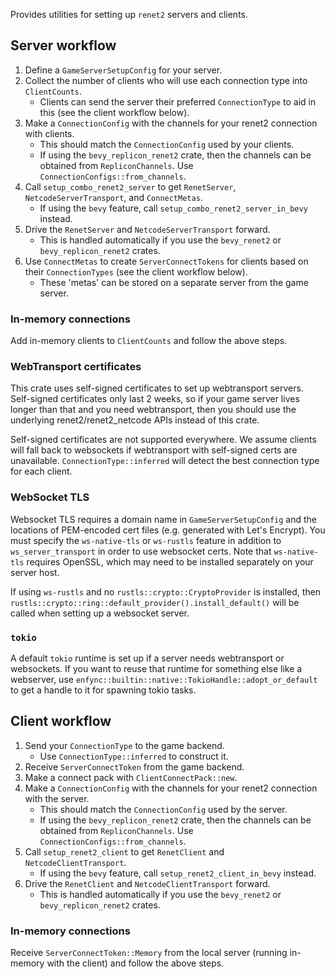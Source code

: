 Provides utilities for setting up `renet2` servers and clients.


## Server workflow

1. Define a `GameServerSetupConfig` for your server.
1. Collect the number of clients who will use each connection type into `ClientCounts`.
    - Clients can send the server their preferred `ConnectionType` to aid in this (see the client workflow below).
1. Make a `ConnectionConfig` with the channels for your renet2 connection with clients.
    - This should match the `ConnectionConfig` used by your clients.
    - If using the `bevy_replicon_renet2` crate, then the channels can be obtained from `RepliconChannels`. Use `ConnectionConfigs::from_channels`.
1. Call `setup_combo_renet2_server` to get `RenetServer`, `NetcodeServerTransport`, and `ConnectMetas`.
    - If using the `bevy` feature, call `setup_combo_renet2_server_in_bevy` instead.
1. Drive the `RenetServer` and `NetcodeServerTransport` forward.
    - This is handled automatically if you use the `bevy_renet2` or `bevy_replicon_renet2` crates.
1. Use `ConnectMetas` to create `ServerConnectTokens` for clients based on their `ConnectionTypes` (see the client workflow below).
    - These 'metas' can be stored on a separate server from the game server.

### In-memory connections

Add in-memory clients to `ClientCounts` and follow the above steps.

### WebTransport certificates

This crate uses self-signed certificates to set up webtransport servers. Self-signed certificates only last 2 weeks, so if your game server lives longer than that and you need webtransport, then you should use the underlying renet2/renet2_netcode APIs instead of this crate.

Self-signed certificates are not supported everywhere. We assume clients will fall back to websockets if webtransport with self-signed certs are unavailable. `ConnectionType::inferred` will detect the best connection type for each client.

### WebSocket TLS

Websocket TLS requires a domain name in `GameServerSetupConfig` and the locations of PEM-encoded cert files (e.g. generated with Let's Encrypt). You must specify the `ws-native-tls` or `ws-rustls` feature in addition to `ws_server_transport` in order to use websocket certs. Note that `ws-native-tls` requires OpenSSL, which may need to be installed separately on your server host.

If using `ws-rustls` and no `rustls::crypto::CryptoProvider` is installed, then `rustls::crypto::ring::default_provider().install_default()` will be called when setting up a websocket server.

### `tokio`

A default `tokio` runtime is set up if a server needs webtransport or websockets. If you want to reuse that runtime for something else like a webserver, use `enfync::builtin::native::TokioHandle::adopt_or_default` to get a handle to it for spawning tokio tasks.


## Client workflow

1. Send your `ConnectionType` to the game backend.
    - Use `ConnectionType::inferred` to construct it.
1. Receive `ServerConnectToken` from the game backend.
1. Make a connect pack with `ClientConnectPack::new`.
1. Make a `ConnectionConfig` with the channels for your renet2 connection with the server.
    - This should match the `ConnectionConfig` used by the server.
    - If using the `bevy_replicon_renet2` crate, then the channels can be obtained from `RepliconChannels`. Use `ConnectionConfigs::from_channels`.
1. Call `setup_renet2_client` to get `RenetClient` and `NetcodeClientTransport`.
    - If using the `bevy` feature, call `setup_renet2_client_in_bevy` instead.
1. Drive the `RenetClient` and `NetcodeClientTransport` forward.
    - This is handled automatically if you use the `bevy_renet2` or `bevy_replicon_renet2` crates.

### In-memory connections

Receive `ServerConnectToken::Memory` from the local server (running in-memory with the client) and follow the above steps.
